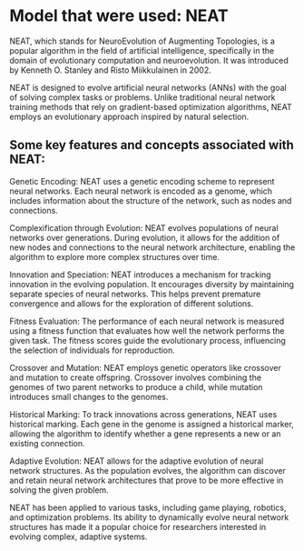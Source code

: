 # Model that were used: NEAT
NEAT, which stands for NeuroEvolution of Augmenting Topologies, is a popular algorithm in the field of artificial intelligence, specifically in the domain of evolutionary computation and neuroevolution. It was introduced by Kenneth O. Stanley and Risto Miikkulainen in 2002.

NEAT is designed to evolve artificial neural networks (ANNs) with the goal of solving complex tasks or problems. Unlike traditional neural network training methods that rely on gradient-based optimization algorithms, NEAT employs an evolutionary approach inspired by natural selection.

## Some key features and concepts associated with NEAT:

Genetic Encoding: NEAT uses a genetic encoding scheme to represent neural networks. Each neural network is encoded as a genome, which includes information about the structure of the network, such as nodes and connections.

Complexification through Evolution: NEAT evolves populations of neural networks over generations. During evolution, it allows for the addition of new nodes and connections to the neural network architecture, enabling the algorithm to explore more complex structures over time.

Innovation and Speciation: NEAT introduces a mechanism for tracking innovation in the evolving population. It encourages diversity by maintaining separate species of neural networks. This helps prevent premature convergence and allows for the exploration of different solutions.

Fitness Evaluation: The performance of each neural network is measured using a fitness function that evaluates how well the network performs the given task. The fitness scores guide the evolutionary process, influencing the selection of individuals for reproduction.

Crossover and Mutation: NEAT employs genetic operators like crossover and mutation to create offspring. Crossover involves combining the genomes of two parent networks to produce a child, while mutation introduces small changes to the genomes.

Historical Marking: To track innovations across generations, NEAT uses historical marking. Each gene in the genome is assigned a historical marker, allowing the algorithm to identify whether a gene represents a new or an existing connection.

Adaptive Evolution: NEAT allows for the adaptive evolution of neural network structures. As the population evolves, the algorithm can discover and retain neural network architectures that prove to be more effective in solving the given problem.

NEAT has been applied to various tasks, including game playing, robotics, and optimization problems. Its ability to dynamically evolve neural network structures has made it a popular choice for researchers interested in evolving complex, adaptive systems.
